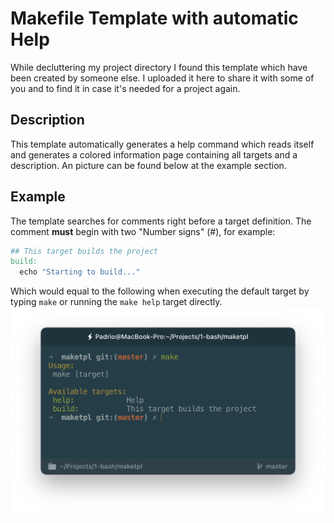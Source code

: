 # Makefile Template with automatic Help

While decluttering my project directory I found this template which have been created by someone else. I uploaded it here to share it with some of you and to find it in case it's needed for a project again.

## Description

This template automatically generates a help command which reads itself and generates a colored information page containing all targets and a description. An picture can be found below at the example section.

## Example

The template searches for comments right before a target definition. The comment **must** begin with two "Number signs" (#), for example:

```makefile
## This target builds the project
build:
  echo "Starting to build..."
```

Which would equal to the following when executing the default target by typing `make` or running the `make help` target directly.  
![Executed Makefile Help Target Example](https://github.com/padrio/maketpl/raw/master/.github/example.jpg "Executed Makefile Help Target Example")

